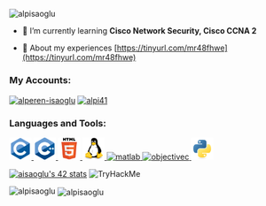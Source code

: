<p align="left"> <img src="https://komarev.com/ghpvc/?username=alpisaoglu&label=Profile%20views&color=0e75b6&style=flat" alt="alpisaoglu" /> </p>

- 🌱 I’m currently learning **Cisco Network Security, Cisco CCNA 2**

- 📄 About my experiences [https://tinyurl.com/mr48fhwe](https://tinyurl.com/mr48fhwe)

<h3 align="left">My Accounts:</h3>
<p align="left">
<a href="https://linkedin.com/in/alperen-isaoglu" target="blank"><img align="center" src="https://raw.githubusercontent.com/rahuldkjain/github-profile-readme-generator/master/src/images/icons/Social/linked-in-alt.svg" alt="alperen-isaoglu" height="30" width="40" /></a>
<a href="https://www.codechef.com/users/alpi41" target="blank"><img align="center" src="https://cdn.jsdelivr.net/npm/simple-icons@3.1.0/icons/codechef.svg" alt="alpi41" height="30" width="40" /></a>
</p>

<h3 align="left">Languages and Tools:</h3>
<p align="left"> <a href="https://www.cprogramming.com/" target="_blank" rel="noreferrer"> <img src="https://raw.githubusercontent.com/devicons/devicon/master/icons/c/c-original.svg" alt="c" width="40" height="40"/> </a> <a href="https://www.w3schools.com/cpp/" target="_blank" rel="noreferrer"> <img src="https://raw.githubusercontent.com/devicons/devicon/master/icons/cplusplus/cplusplus-original.svg" alt="cplusplus" width="40" height="40"/> </a> <a href="https://www.w3.org/html/" target="_blank" rel="noreferrer"> <img src="https://raw.githubusercontent.com/devicons/devicon/master/icons/html5/html5-original-wordmark.svg" alt="html5" width="40" height="40"/> </a> <a href="https://www.linux.org/" target="_blank" rel="noreferrer"> <img src="https://raw.githubusercontent.com/devicons/devicon/master/icons/linux/linux-original.svg" alt="linux" width="40" height="40"/> </a> <a href="https://www.mathworks.com/" target="_blank" rel="noreferrer"> <img src="https://upload.wikimedia.org/wikipedia/commons/2/21/Matlab_Logo.png" alt="matlab" width="40" height="40"/> </a> <a href="https://developer.apple.com/library/archive/documentation/Cocoa/Conceptual/ProgrammingWithObjectiveC/Introduction/Introduction.html" target="_blank" rel="noreferrer"> <img src="https://www.vectorlogo.zone/logos/apple_objectivec/apple_objectivec-icon.svg" alt="objectivec" width="40" height="40"/> </a> <a href="https://www.python.org" target="_blank" rel="noreferrer"> <img src="https://raw.githubusercontent.com/devicons/devicon/master/icons/python/python-original.svg" alt="python" width="40" height="40"/> </a> </p>
<a href="https://github.com/oakoudad/badge42"><img src="https://badge.mediaplus.ma/greenbinary/aisaoglu?UM6P=off" alt="aisaoglu's 42 stats" /></a>
<img src="https://tryhackme-badges.s3.amazonaws.com/alpi41.png" alt="TryHackMe">

<p><img align="left" src="https://github-readme-stats.vercel.app/api/top-langs?username=alpisaoglu&show_icons=true&locale=en&layout=compact" alt="alpisaoglu" /></p>

<p>&nbsp;<img align="center" src="https://github-readme-stats.vercel.app/api?username=alpisaoglu&show_icons=true&locale=en" alt="alpisaoglu" /></p>

